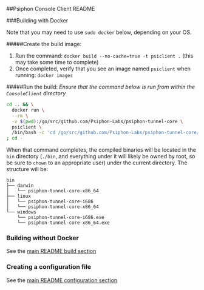 ##Psiphon Console Client README

###Building with Docker

Note that you may need to use `sudo docker` below, depending on your OS.

#####Create the build image:
  1. Run the command: `docker build --no-cache=true -t psiclient .` (this may take some time to complete)
  2. Once completed, verify that you see an image named `psiclient` when running: `docker images`

#####Run the build:
  *Ensure that the command below is run from within the `ConsoleClient` directory*

  ```bash
  cd .. && \
    docker run \
    --rm \
    -v $(pwd):/go/src/github.com/Psiphon-Labs/psiphon-tunnel-core \
    psiclient \
    /bin/bash -c 'cd /go/src/github.com/Psiphon-Labs/psiphon-tunnel-core/ConsoleClient && ./make.bash' \
  ; cd -
  ```

When that command completes, the compiled binaries will be located in the `bin` directory (`./bin`, and everything under it will likely be owned by root, so be sure to `chown` to an appropriate user) under the current directory. The structure will be:
  ```
  bin
  ├── darwin
  │   └── psiphon-tunnel-core-x86_64
  ├── linux
  │   └── psiphon-tunnel-core-i686
  │   └── psiphon-tunnel-core-x86_64
  └── windows
      └── psiphon-tunnel-core-i686.exe
      └── psiphon-tunnel-core-x86_64.exe

  ```

### Building without Docker

See the [main README build section](../README.md#build)

### Creating a configuration file

See the [main README configuration section](../README.md#configure)
